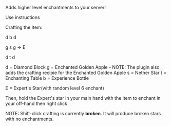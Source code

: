 Adds higher level enchantments to your server!

Use instructions

Crafting the Item:

d b d 

g s g -> E 

d t d

d = Diamond Block
g = Enchanted Golden Apple - NOTE: The plugin also adds the crafting recipie for the Enchanted Golden Apple
s = Nether Star
t = Enchanting Table
b = Experience Bottle

E = Expert's Star(with random level 6 enchant)

Then, hold the Expert's star in your main hand with the item to enchant in your off-hand then right click

NOTE: Shift-click crafting is currently **broken**. It will produce broken stars with no enchantments.
